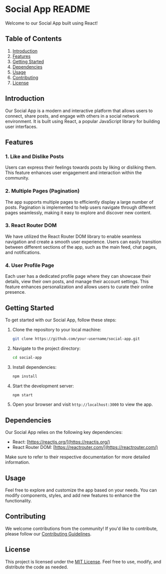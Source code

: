 # Social App README

Welcome to our Social App built using React!

## Table of Contents

1. [Introduction](#introduction)
2. [Features](#features)
3. [Getting Started](#getting-started)
4. [Dependencies](#dependencies)
5. [Usage](#usage)
6. [Contributing](#contributing)
7. [License](#license)

## Introduction

Our Social App is a modern and interactive platform that allows users to connect, share posts, and engage with others in a social network environment. It is built using React, a popular JavaScript library for building user interfaces.

## Features

### 1. Like and Dislike Posts

Users can express their feelings towards posts by liking or disliking them. This feature enhances user engagement and interaction within the community.

### 2. Multiple Pages (Pagination)

The app supports multiple pages to efficiently display a large number of posts. Pagination is implemented to help users navigate through different pages seamlessly, making it easy to explore and discover new content.

### 3. React Router DOM

We have utilized the React Router DOM library to enable seamless navigation and create a smooth user experience. Users can easily transition between different sections of the app, such as the main feed, chat pages, and notifications.

### 4. User Profile Page

Each user has a dedicated profile page where they can showcase their details, view their own posts, and manage their account settings. This feature enhances personalization and allows users to curate their online presence.

## Getting Started

To get started with our Social App, follow these steps:

1. Clone the repository to your local machine:

   ```bash
   git clone https://github.com/your-username/social-app.git
   ```

2. Navigate to the project directory:

   ```bash
   cd social-app
   ```

3. Install dependencies:

   ```bash
   npm install
   ```

4. Start the development server:

   ```bash
   npm start
   ```

5. Open your browser and visit `http://localhost:3000` to view the app.

## Dependencies

Our Social App relies on the following key dependencies:

- React: [https://reactjs.org/](https://reactjs.org/)
- React Router DOM: [https://reactrouter.com/](https://reactrouter.com/)

Make sure to refer to their respective documentation for more detailed information.

## Usage

Feel free to explore and customize the app based on your needs. You can modify components, styles, and add new features to enhance the functionality.

## Contributing

We welcome contributions from the community! If you'd like to contribute, please follow our [Contributing Guidelines](CONTRIBUTING.md).

## License

This project is licensed under the [MIT License](LICENSE). Feel free to use, modify, and distribute the code as needed.